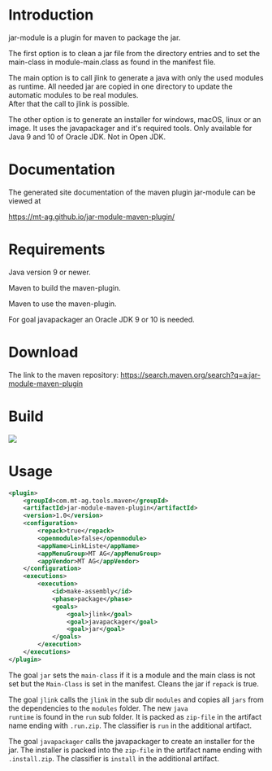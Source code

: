 # Introduction
jar-module is a plugin for maven to package the jar.

The first option is to clean a jar file from the directory entries and to set the main-class 
in module-main.class as found in the manifest file. 

The main option is to call jlink to generate a java with only the used modules as runtime.
All needed jar are copied in one directory to update the automatic modules to be real modules.  
After that the call to jlink is possible.

The other option is to generate an installer for windows, macOS, linux or an image. It uses the 
javapackager and it's required tools. Only available for Java 9 and 10 of Oracle JDK. 
Not in Open JDK.   

# Documentation
The generated site documentation of the maven plugin jar-module can be viewed at 

https://mt-ag.github.io/jar-module-maven-plugin/

# Requirements
Java version 9 or newer.

Maven to build the maven-plugin.

Maven to use the maven-plugin.

For goal javapackager an Oracle JDK 9 or 10 is needed.

# Download

The link to the maven repository:
https://search.maven.org/search?q=a:jar-module-maven-plugin

# Build
![](https://github.com/mt-ag/jar-module-maven-plugin/workflows/Java%20Windows%20Build/badge.svg)

# Usage
```xml
<plugin>
    <groupId>com.mt-ag.tools.maven</groupId>
    <artifactId>jar-module-maven-plugin</artifactId>
    <version>1.0</version>
    <configuration>
        <repack>true</repack>
        <openmodule>false</openmodule>
        <appName>LinkListe</appName>
        <appMenuGroup>MT AG</appMenuGroup>
        <appVendor>MT AG</appVendor>
    </configuration>
    <executions>
        <execution>
            <id>make-assembly</id>
            <phase>package</phase>
            <goals>
                <goal>jlink</goal>
                <goal>javapackager</goal>
                <goal>jar</goal>
            </goals>
        </execution>
    </executions>
</plugin>
```

The goal <code>jar</code> sets the <code>main-class</code> if it is a module and the main class is not set
but the <code>Main-Class</code> is set in the manifest. Cleans the jar if <code>repack</code> is true.
 
The goal <code>jlink</code> calls the <code>jlink</code> in the sub dir <code>modules</code> and copies 
all <code>jars</code> from the dependencies to the <code>modules</code> folder.
The new <code>java runtime</code> is found in the <code>run</code> sub folder. It is packed as 
<code>zip-file</code> in the artifact name ending with <code>.run.zip</code>. The classifier is 
<code>run</code> in the additional artifact.

The goal <code>javapackager</code> calls the javapackager to create an installer for the jar. The installer
is packed into the <code>zip-file</code> in the artifact name ending with <code>.install.zip</code>. The 
classifier is <code>install</code> in the additional artifact.
 
